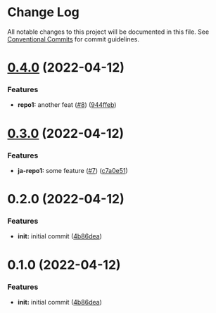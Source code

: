 # Change Log

All notable changes to this project will be documented in this file.
See [Conventional Commits](https://conventionalcommits.org) for commit guidelines.

# [0.4.0](https://github.com/JAdshead/actions-test/compare/v0.3.0...v0.4.0) (2022-04-12)


### Features

* **repo1:** another feat ([#8](https://github.com/JAdshead/actions-test/issues/8)) ([944ffeb](https://github.com/JAdshead/actions-test/commit/944ffebea5a3bfb59221e226e2fa9847443ddaa5))





# [0.3.0](https://github.com/JAdshead/actions-test/compare/v0.2.0...v0.3.0) (2022-04-12)


### Features

* **ja-repo1:** some feature ([#7](https://github.com/JAdshead/actions-test/issues/7)) ([c7a0e51](https://github.com/JAdshead/actions-test/commit/c7a0e515cc5d1256b3187d4d08b89e3d3bbcbb85))





# 0.2.0 (2022-04-12)


### Features

* **init:** initial commit ([4b86dea](https://github.com/JAdshead/actions-test/commit/4b86dea9ccf3691c9f4e35a8779dd5cf4081aa32))





# 0.1.0 (2022-04-12)


### Features

* **init:** initial commit ([4b86dea](https://github.com/JAdshead/actions-test/commit/4b86dea9ccf3691c9f4e35a8779dd5cf4081aa32))
